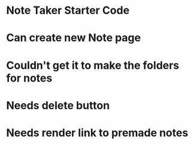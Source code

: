 # Note Taker Starter Code

# Can create new Note page

# Couldn't get it to make the folders for notes  

# Needs delete button

# Needs render link to premade notes
